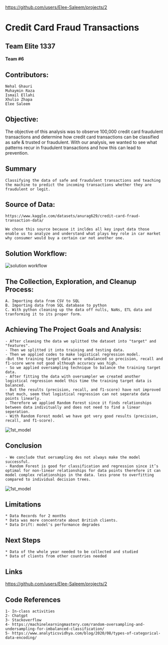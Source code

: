 https://github.com/users/Elee-Saleem/projects/2

# Credit Card Fraud Transactions

## Team Elite 1337 
#### Team #6

## Contributors:
    Nehal Ghauri
    Muhaymin Raza
    Ismail Ellahi
    Xhulio Zhapa
    Elee Saleem
    
## Objective:
The objective of this analysis was to observe 100,000 credit card fraudulent transactions and determine how credit card transactions can be classified as safe & trusted or fraudulent. With our analysis, we wanted to see what patterns recur in fraudulent transactions and how this can lead to prevention.

## Summary
    Classifying the data of safe and fraudulent transactions and teaching the machine to predict the incoming transactions whether they are fraudulent or legit.

## Source of Data:  
    https://www.kaggle.com/datasets/anurag629/credit-card-fraud-transaction-data/ 

    We chose this source because it incldes all key input data those enable us to analyze and understand what plays key role in car market why consumer would buy a certain car not another one.
    
## Solution Workflow:
![solution workflow](https://github.com/Elee-Saleem/team-6-project-4/assets/131730274/7b9b9cf9-ee58-4dda-a63b-f108104c17dd)

## The Collection, Exploration, and Cleanup Process:
    A. Importing data from CSV to SQL 
    B. Importing data from SQL database to python
    C. With python cleaning up the data off nulls, NaNs, ETL data and tranforming it to its proper form.
    
## Achieving The Project Goals and Analysis:
    - After cleaning the data we splitted the dataset into "target" and "features".
    - Then we splitted it into training and testing data.
    - Then we applied codes to make logistical regression model.
    -But the training target data were unbalanced so precision, recall and f1-score were not good although accuracy was high.
    - So we applied oversampling technique to balance the training target data.
    - After fitting the data with oversampler we created another logistical regression model this time the training target data is balanced.
    - But the results (precision, recall, and f1-score) have not improved that much, seem that logistical regression can not seperate data points linearly.
    - Therefore we applied Random Forest since it finds relationships between data indivitually and does not need to find a linear seperation.
    - With Random Forest model we have got very good results (precision, recall, and f1-score).

![1st_model](https://github.com/Elee-Saleem/team-6-project-4/blob/main/images/1st_model.png)

## Conclusion 
    - We conclude that oersampling des not always make the model successful.
    - Random Forest is good for classification and regression since it’s optimal for non-linear relationships for data points therefore it can model complex relationships in the data. less prone to overfitting compared to individual decision trees.

![1st_model](https://github.com/Elee-Saleem/team-6-project-4/blob/main/images/1st_model.png)

## Limitations
    * Data Records for 2 months 
    * Data was more concentrate about British clients.
    * Data Drift: model's performance degrades

## Next Steps
    * Data of the whole year needed to be collected and studied 
    * Data of clients from other countries needed

## Links
https://github.com/users/Elee-Saleem/projects/2

## Code References
    1- In-class activities
    2- Chatgpt
    3- Stackoverflow
    4- https://machinelearningmastery.com/random-oversampling-and-undersampling-for-imbalanced-classification/
    5- https://www.analyticsvidhya.com/blog/2020/08/types-of-categorical-data-encoding/

